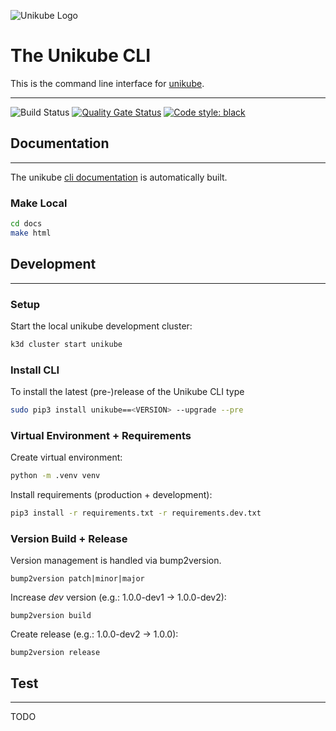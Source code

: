 ![Unikube Logo](https://raw.githubusercontent.com/unikubehq/cli/main/docs/unikube_logo.svg)


# The Unikube CLI

This is the command line interface for [unikube][link_unikube].

--------------------------------------------------------------------------------
![Build Status](https://github.com/unikubehq/cli/actions/workflows/python-app.yaml/badge.svg)
[![Quality Gate Status](https://sonarcloud.io/api/project_badges/measure?project=unikubehq_cli&metric=alert_status)](https://sonarcloud.io/dashboard?id=unikubehq_cli)
[![Code style: black](https://img.shields.io/badge/code%20style-black-000000.svg)](https://github.com/psf/black)

## Documentation

---

The unikube [cli documentation][link_unikube_cli_documentation] is automatically built.

### Make Local

```bash
cd docs
make html
```

## Development

---

### Setup

Start the local unikube development cluster:

```bash
k3d cluster start unikube
```

### Install CLI

To install the latest (pre-)release of the Unikube CLI type
```bash
sudo pip3 install unikube==<VERSION> --upgrade --pre
```

### Virtual Environment + Requirements

Create virtual environment:

```bash
python -m .venv venv
```

Install requirements (production + development):

```bash
pip3 install -r requirements.txt -r requirements.dev.txt
```

### Version Build + Release

Version management is handled via bump2version.

`bump2version patch|minor|major`

Increase _dev_ version (e.g.: 1.0.0-dev1 -> 1.0.0-dev2):

`bump2version build`

Create release (e.g.: 1.0.0-dev2 -> 1.0.0):

`bump2version release`

## Test

---

TODO

[link_unikube]: https://unikube.io
[link_unikube_cli_documentation]: https://cli.unikube.io
